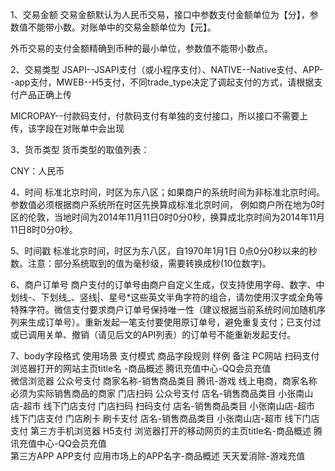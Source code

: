 1、交易金额
交易金额默认为人民币交易，接口中参数支付金额单位为【分】，参数值不能带小数。对账单中的交易金额单位为【元】。

外币交易的支付金额精确到币种的最小单位，参数值不能带小数点。

2、交易类型
JSAPI--JSAPI支付（或小程序支付）、NATIVE--Native支付、APP--app支付，MWEB--H5支付，不同trade_type决定了调起支付的方式，请根据支付产品正确上传

MICROPAY--付款码支付，付款码支付有单独的支付接口，所以接口不需要上传，该字段在对账单中会出现

3、货币类型
货币类型的取值列表：

CNY：人民币

4、时间
标准北京时间，时区为东八区；如果商户的系统时间为非标准北京时间。参数值必须根据商户系统所在时区先换算成标准北京时间， 例如商户所在地为0时区的伦敦，当地时间为2014年11月11日0时0分0秒，换算成北京时间为2014年11月11日8时0分0秒。

5、时间戳
标准北京时间，时区为东八区，自1970年1月1日 0点0分0秒以来的秒数。注意：部分系统取到的值为毫秒级，需要转换成秒(10位数字)。

6、商户订单号
商户支付的订单号由商户自定义生成，仅支持使用字母、数字、中划线-、下划线_、竖线|、星号*这些英文半角字符的组合，请勿使用汉字或全角等特殊字符。微信支付要求商户订单号保持唯一性（建议根据当前系统时间加随机序列来生成订单号）。重新发起一笔支付要使用原订单号，避免重复支付；已支付过或已调用关单、撤销（请见后文的API列表）的订单号不能重新发起支付。



7、body字段格式
使用场景	支付模式	商品字段规则	样例	备注
PC网站	   扫码支付	浏览器打开的网站主页title名 -商品概述	腾讯充值中心-QQ会员充值	
微信浏览器	公众号支付	商家名称-销售商品类目	腾讯-游戏	线上电商，商家名称必须为实际销售商品的商家
门店扫码	公众号支付	店名-销售商品类目	小张南山店-超市	线下门店支付
门店扫码	扫码支付	店名-销售商品类目	小张南山店-超市	线下门店支付
门店刷卡	刷卡支付	店名-销售商品类目	小张南山店-超市	线下门店支付
第三方手机浏览器	H5支付	浏览器打开的移动网页的主页title名-商品概述	腾讯充值中心-QQ会员充值	
第三方APP	APP支付	应用市场上的APP名字-商品概述	天天爱消除-游戏充值	
